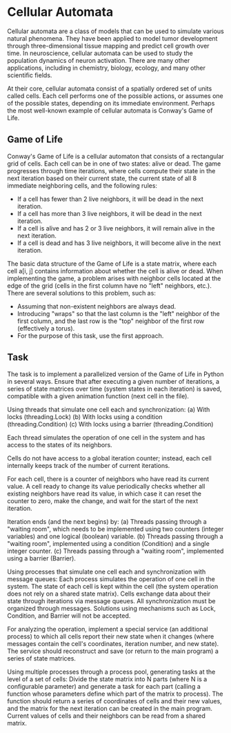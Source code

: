 # Cellular Automata

Cellular automata are a class of models that can be used to simulate various natural phenomena. They have been applied to model tumor development through three-dimensional tissue mapping and predict cell growth over time. In neuroscience, cellular automata can be used to study the population dynamics of neuron activation. There are many other applications, including in chemistry, biology, ecology, and many other scientific fields.

At their core, cellular automata consist of a spatially ordered set of units called cells. Each cell performs one of the possible actions, or assumes one of the possible states, depending on its immediate environment. Perhaps the most well-known example of cellular automata is Conway's Game of Life.

## Game of Life

Conway's Game of Life is a cellular automaton that consists of a rectangular grid of cells. Each cell can be in one of two states: alive or dead. The game progresses through time iterations, where cells compute their state in the next iteration based on their current state, the current state of all 8 immediate neighboring cells, and the following rules:

+ If a cell has fewer than 2 live neighbors, it will be dead in the next iteration.
+ If a cell has more than 3 live neighbors, it will be dead in the next iteration.
+ If a cell is alive and has 2 or 3 live neighbors, it will remain alive in the next iteration.
+ If a cell is dead and has 3 live neighbors, it will become alive in the next iteration.

The basic data structure of the Game of Life is a state matrix, where each cell a[i, j] contains information about whether the cell is alive or dead. When implementing the game, a problem arises with neighbor cells located at the edge of the grid (cells in the first column have no "left" neighbors, etc.). There are several solutions to this problem, such as:

+ Assuming that non-existent neighbors are always dead.
+ Introducing "wraps" so that the last column is the "left" neighbor of the first column, and the last row is the "top" neighbor of the first row (effectively a torus).
+ For the purpose of this task, use the first approach.


## Task
The task is to implement a parallelized version of the Game of Life in Python in several ways. Ensure that after executing a given number of iterations, a series of state matrices over time (system states in each iteration) is saved, compatible with a given animation function (next cell in the file).

Using threads that simulate one cell each and synchronization:
(a) With locks (threading.Lock)
(b) With locks using a condition (threading.Condition)
(c) With locks using a barrier (threading.Condition)

Each thread simulates the operation of one cell in the system and has access to the states of its neighbors.

Cells do not have access to a global iteration counter; instead, each cell internally keeps track of the number of current iterations.

For each cell, there is a counter of neighbors who have read its current value. A cell ready to change its value periodically checks whether all existing neighbors have read its value, in which case it can reset the counter to zero, make the change, and wait for the start of the next iteration.

Iteration ends (and the next begins) by:
(a) Threads passing through a "waiting room", which needs to be implemented using two counters (integer variables) and one logical (boolean) variable.
(b) Threads passing through a "waiting room", implemented using a condition (Condition) and a single integer counter.
(c) Threads passing through a "waiting room", implemented using a barrier (Barrier).

Using processes that simulate one cell each and synchronization with message queues:
Each process simulates the operation of one cell in the system. The state of each cell is kept within the cell (the system operation does not rely on a shared state matrix). Cells exchange data about their state through iterations via message queues. All synchronization must be organized through messages. Solutions using mechanisms such as Lock, Condition, and Barrier will not be accepted.

For analyzing the operation, implement a special service (an additional process) to which all cells report their new state when it changes (where messages contain the cell's coordinates, iteration number, and new state). The service should reconstruct and save (or return to the main program) a series of state matrices.

Using multiple processes through a process pool, generating tasks at the level of a set of cells:
Divide the state matrix into N parts (where N is a configurable parameter) and generate a task for each part (calling a function whose parameters define which part of the matrix to process). The function should return a series of coordinates of cells and their new values, and the matrix for the next iteration can be created in the main program. Current values of cells and their neighbors can be read from a shared matrix.
